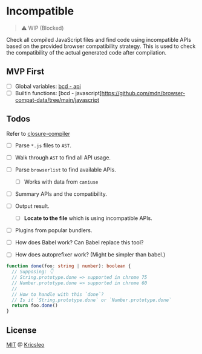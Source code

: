 # Incompatible

> ⚠️ WIP (Blocked)

Check all compiled JavaScript files and find code using incompatible APIs based on the provided browser compatibility strategy. This is used to check the compatibility of the actual generated code after compilation.

## MVP First

- [ ] Global variables: [bcd - api](https://github.com/mdn/browser-compat-data/tree/main/api)
- [ ] Builtin functions: [bcd - javascript]https://github.com/mdn/browser-compat-data/tree/main/javascript

## Todos

Refer to [closure-compiler](https://github.com/google/closure-compiler)

- [ ] Parse `*.js` files to `AST`.
- [ ] Walk through `AST` to find all API usage.
- [ ] Parse `browserlist` to find available APIs.
  - [ ] Works with data from `caniuse`
- [ ] Summary APIs and the compatibility.
- [ ] Output result.
  - [ ] **Locate to the file** which is using incompatible APIs.
- [ ] Plugins from popular bundlers.

- [ ] How does Babel work? Can Babel replace this tool?
- [ ] How does autoprefixer work? (Might be simpler than babel.)

```ts
function done(foo: string | number): boolean {
  // Supposing: 👇
  // String.prototype.done => supported in chrome 75
  // Number.prototype.done => supported in chrome 60
  // 
  // How to handle with this `done`?
  // Is it `String.prototype.done` or `Number.prototype.done`
  return foo.done()
}

```

## License

[MIT](./LICENSE) @ [Kricsleo](https://github.com/kricsleo)
